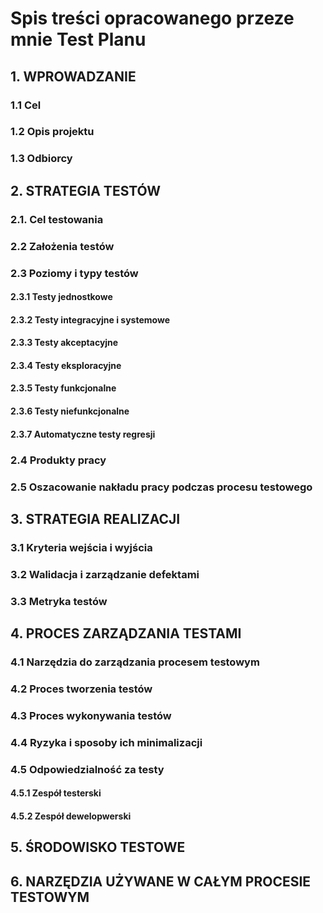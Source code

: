 # Spis treści opracowanego przeze mnie Test Planu

## 1. WPROWADZANIE
### 1.1 Cel
### 1.2 Opis projektu
### 1.3 Odbiorcy

## 2. STRATEGIA TESTÓW
### 2.1. Cel testowania
### 2.2 Założenia testów
### 2.3 Poziomy i typy testów
#### 2.3.1 Testy jednostkowe
#### 2.3.2 Testy integracyjne i systemowe
#### 2.3.3 Testy akceptacyjne
#### 2.3.4 Testy eksploracyjne
#### 2.3.5 Testy funkcjonalne
#### 2.3.6 Testy niefunkcjonalne
#### 2.3.7 Automatyczne testy regresji
### 2.4 Produkty pracy
### 2.5 Oszacowanie nakładu pracy podczas procesu testowego

## 3. STRATEGIA REALIZACJI
### 3.1 Kryteria wejścia i wyjścia
### 3.2 Walidacja i zarządzanie defektami
### 3.3 Metryka testów

## 4. PROCES ZARZĄDZANIA TESTAMI
### 4.1 Narzędzia do zarządzania procesem testowym
### 4.2 Proces tworzenia testów
### 4.3 Proces wykonywania testów
### 4.4 Ryzyka i sposoby ich minimalizacji
### 4.5 Odpowiedzialność za testy
#### 4.5.1 Zespół testerski
#### 4.5.2 Zespół dewelopwerski
 
## 5. ŚRODOWISKO TESTOWE

## 6. NARZĘDZIA UŻYWANE W CAŁYM PROCESIE TESTOWYM
